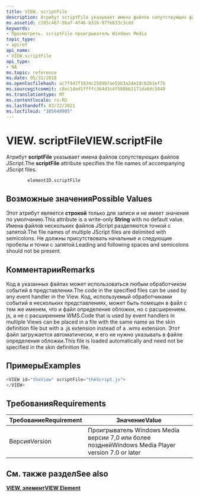 ```yaml
---
title: VIEW. scriptFile
description: Атрибут scriptFile указывает имена файлов сопутствующих файлов JScript.
ms.assetid: c285c467-5ba7-4f46-b316-977e833c3cdd
keywords:
- Просмотреть. scriptFile проигрыватель Windows Media
topic_type:
- apiref
api_name:
- VIEW.scriptFile
api_type:
- NA
ms.topic: reference
ms.date: 05/31/2018
ms.openlocfilehash: ac7f447f1934c2589b7ae52b3a24e2dcb2b1ef7b
ms.sourcegitcommit: c8ec1ded1ffffc364d3c4f560bb2171da0dc5040
ms.translationtype: MT
ms.contentlocale: ru-RU
ms.lasthandoff: 03/22/2021
ms.locfileid: "105648905"
---
```

# <a name="viewscriptfile"></a><span data-ttu-id="47a67-104">VIEW. scriptFile</span><span class="sxs-lookup"><span data-stu-id="47a67-104">VIEW.scriptFile</span></span>

<span data-ttu-id="47a67-105">Атрибут **scriptFile** указывает имена файлов сопутствующих файлов JScript.</span><span class="sxs-lookup"><span data-stu-id="47a67-105">The **scriptFile** attribute specifies the file names of accompanying JScript files.</span></span>

``` syntax
        elementID.scriptFile
```

## <a name="possible-values"></a><span data-ttu-id="47a67-106">Возможные значения</span><span class="sxs-lookup"><span data-stu-id="47a67-106">Possible Values</span></span>

<span data-ttu-id="47a67-107">Этот атрибут является **строкой** только для записи и не имеет значения по умолчанию.</span><span class="sxs-lookup"><span data-stu-id="47a67-107">This attribute is a write-only **String** with no default value.</span></span> <span data-ttu-id="47a67-108">Имена файлов нескольких файлов JScript разделяются точкой с запятой.</span><span class="sxs-lookup"><span data-stu-id="47a67-108">The file names of multiple JScript files are delimited with semicolons.</span></span> <span data-ttu-id="47a67-109">Не должны присутствовать начальные и следующие пробелы и точки с запятой.</span><span class="sxs-lookup"><span data-stu-id="47a67-109">Leading and following spaces and semicolons should not be present.</span></span>

## <a name="remarks"></a><span data-ttu-id="47a67-110">Комментарии</span><span class="sxs-lookup"><span data-stu-id="47a67-110">Remarks</span></span>

<span data-ttu-id="47a67-111">Код в указанных файлах может использоваться любым обработчиком событий в представлении.</span><span class="sxs-lookup"><span data-stu-id="47a67-111">The code in the specified files can be used by any event handler in the View.</span></span> <span data-ttu-id="47a67-112">Код, используемый обработчиками событий в нескольких представлениях, может быть помещен в файл с тем же именем, что и файл определения обложки, но с расширением. js, а не с расширением WMS.</span><span class="sxs-lookup"><span data-stu-id="47a67-112">Code that is used by event handlers in multiple Views can be placed in a file with the same name as the skin definition file but with a .js extension instead of a .wms extension.</span></span> <span data-ttu-id="47a67-113">Этот файл загружается автоматически, и его не нужно указывать в файле определения обложки.</span><span class="sxs-lookup"><span data-stu-id="47a67-113">This file is loaded automatically and need not be specified in the skin definition file.</span></span>

## <a name="examples"></a><span data-ttu-id="47a67-114">Примеры</span><span class="sxs-lookup"><span data-stu-id="47a67-114">Examples</span></span>


```C++
<VIEW id="theView" scriptFile="theScript.js">
</VIEW>

```



## <a name="requirements"></a><span data-ttu-id="47a67-115">Требования</span><span class="sxs-lookup"><span data-stu-id="47a67-115">Requirements</span></span>



| <span data-ttu-id="47a67-116">Требование</span><span class="sxs-lookup"><span data-stu-id="47a67-116">Requirement</span></span> | <span data-ttu-id="47a67-117">Значение</span><span class="sxs-lookup"><span data-stu-id="47a67-117">Value</span></span> |
|--------------------|------------------------------------------------------|
| <span data-ttu-id="47a67-118">Версия</span><span class="sxs-lookup"><span data-stu-id="47a67-118">Version</span></span><br/> | <span data-ttu-id="47a67-119">Проигрыватель Windows Media версии 7,0 или более поздней</span><span class="sxs-lookup"><span data-stu-id="47a67-119">Windows Media Player version 7.0 or later</span></span><br/> |



## <a name="see-also"></a><span data-ttu-id="47a67-120">См. также раздел</span><span class="sxs-lookup"><span data-stu-id="47a67-120">See also</span></span>

<dl> <dt>

[<span data-ttu-id="47a67-121">**VIEW, элемент**</span><span class="sxs-lookup"><span data-stu-id="47a67-121">**VIEW Element**</span></span>](view-element.md)
</dt> </dl>

 

 





